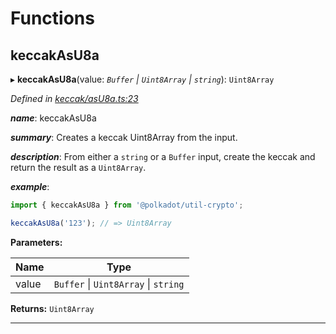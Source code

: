

# Functions

<a id="keccakasu8a"></a>

##  keccakAsU8a

▸ **keccakAsU8a**(value: *`Buffer` \| `Uint8Array` \| `string`*): `Uint8Array`

*Defined in [keccak/asU8a.ts:23](https://github.com/polkadot-js/common/blob/5bc4ea2/packages/util-crypto/src/keccak/asU8a.ts#L23)*

*__name__*: keccakAsU8a

*__summary__*: Creates a keccak Uint8Array from the input.

*__description__*: From either a `string` or a `Buffer` input, create the keccak and return the result as a `Uint8Array`.

*__example__*:   

```javascript
import { keccakAsU8a } from '@polkadot/util-crypto';

keccakAsU8a('123'); // => Uint8Array
```

**Parameters:**

| Name | Type |
| ------ | ------ |
| value | `Buffer` \| `Uint8Array` \| `string` |

**Returns:** `Uint8Array`

___

